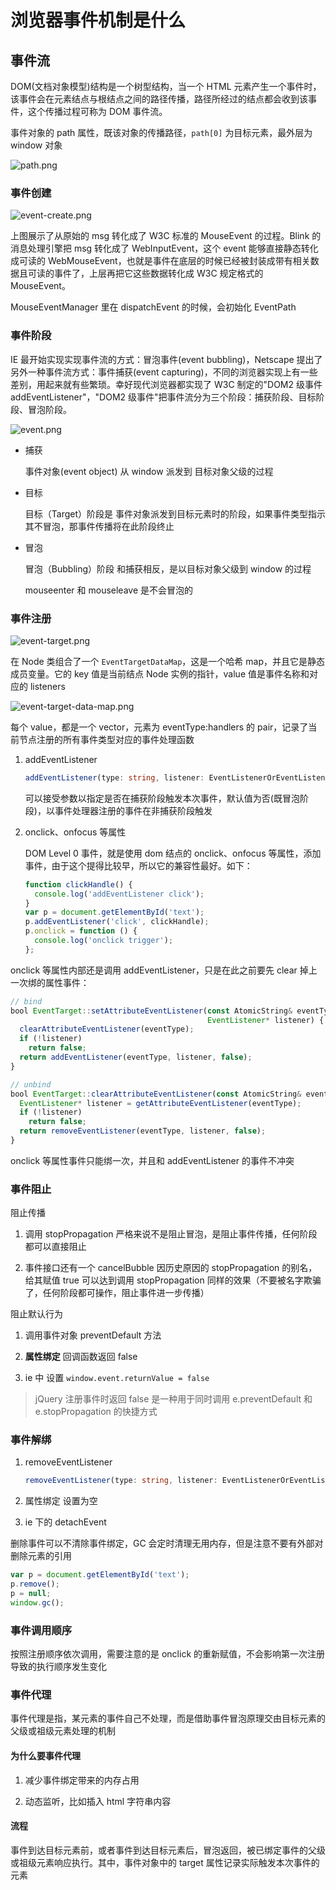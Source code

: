 # 浏览器事件机制是什么

## 事件流

DOM(文档对象模型)结构是一个树型结构，当一个 HTML 元素产生一个事件时，该事件会在元素结点与根结点之间的路径传播，路径所经过的结点都会收到该事件，这个传播过程可称为 DOM 事件流。

事件对象的 path 属性，既该对象的传播路径，`path[0]` 为目标元素，最外层为 window 对象

![path.png](./index.assets/path.png)

### 事件创建

![event-create.png](./index.assets/event-create.png)

上图展示了从原始的 msg 转化成了 W3C 标准的 MouseEvent 的过程。Blink 的消息处理引擎把 msg 转化成了 WebInputEvent，这个 event 能够直接静态转化成可读的 WebMouseEvent，也就是事件在底层的时候已经被封装成带有相关数据且可读的事件了，上层再把它这些数据转化成 W3C 规定格式的 MouseEvent。

MouseEventManager 里在 dispatchEvent 的时候，会初始化 EventPath

### 事件阶段

IE 最开始实现实现事件流的方式：冒泡事件(event bubbling)，Netscape 提出了另外一种事件流方式：事件捕获(event capturing)，不同的浏览器实现上有一些差别，用起来就有些繁琐。幸好现代浏览器都实现了 W3C 制定的"DOM2 级事件 addEventListener"，"DOM2 级事件"把事件流分为三个阶段：捕获阶段、目标阶段、冒泡阶段。

![event.png](./index.assets/event.png)

- 捕获

  事件对象(event object) 从 window 派发到 目标对象父级的过程

- 目标

  目标（Target）阶段是 事件对象派发到目标元素时的阶段，如果事件类型指示其不冒泡，那事件传播将在此阶段终止

- 冒泡

  冒泡（Bubbling）阶段 和捕获相反，是以目标对象父级到 window 的过程

  mouseenter 和 mouseleave 是不会冒泡的

### 事件注册

![event-target.png](./index.assets/event-target.png)

在 Node 类组合了一个 `EventTargetDataMap`，这是一个哈希 map，并且它是静态成员变量。它的 key 值是当前结点 Node 实例的指针，value 值是事件名称和对应的 listeners

![event-target-data-map.png](./index.assets/event-target-data-map.png)

每个 value，都是一个 vector，元素为 eventType:handlers 的 pair，记录了当前节点注册的所有事件类型对应的事件处理函数

1. addEventListener

   ```ts
   addEventListener(type: string, listener: EventListenerOrEventListenerObject, options?: boolean | AddEventListenerOptions): void;
   ```

   可以接受参数以指定是否在捕获阶段触发本次事件，默认值为否(既冒泡阶段)，以事件处理器注册的事件在非捕获阶段触发

2. onclick、onfocus 等属性

   DOM Level 0 事件，就是使用 dom 结点的 onclick、onfocus 等属性，添加事件，由于这个提得比较早，所以它的兼容性最好。如下：

   ```js
   function clickHandle() {
     console.log('addEventListener click');
   }
   var p = document.getElementById('text');
   p.addEventListener('click', clickHandle);
   p.onclick = function () {
     console.log('onclick trigger');
   };
   ```

onclick 等属性内部还是调用 addEventListener，只是在此之前要先 clear 掉上一次绑的属性事件：

```js
// bind
bool EventTarget::setAttributeEventListener(const AtomicString& eventType,
                                            EventListener* listener) {
  clearAttributeEventListener(eventType);
  if (!listener)
    return false;
  return addEventListener(eventType, listener, false);
}

// unbind
bool EventTarget::clearAttributeEventListener(const AtomicString& eventType) {
  EventListener* listener = getAttributeEventListener(eventType);
  if (!listener)
    return false;
  return removeEventListener(eventType, listener, false);
}
```

onclick 等属性事件只能绑一次，并且和 addEventListener 的事件不冲突

### 事件阻止

阻止传播

1. 调用 stopPropagation 严格来说不是阻止冒泡，是阻止事件传播，任何阶段都可以直接阻止

2. 事件接口还有一个 cancelBubble 因历史原因的 stopPropagation 的别名，给其赋值 true 可以达到调用 stopPropagation 同样的效果（不要被名字欺骗了，任何阶段都可操作，阻止事件进一步传播）

阻止默认行为

1. 调用事件对象 preventDefault 方法

2. **属性绑定** 回调函数返回 false

3. ie 中 设置 `window.event.returnValue = false`

> jQuery 注册事件时返回 false 是一种用于同时调用 e.preventDefault 和 e.stopPropagation 的快捷方式

### 事件解绑

1. removeEventListener

   ```ts
   removeEventListener(type: string, listener: EventListenerOrEventListenerObject, options?: boolean | EventListenerOptions): void;
   ```

2. 属性绑定 设置为空

3. ie 下的 detachEvent

删除事件可以不清除事件绑定，GC 会定时清理无用内存，但是注意不要有外部对删除元素的引用

```js
var p = document.getElementById('text');
p.remove();
p = null;
window.gc();
```

### 事件调用顺序

按照注册顺序依次调用，需要注意的是 onclick 的重新赋值，不会影响第一次注册导致的执行顺序发生变化

### 事件代理

事件代理是指，某元素的事件自己不处理，而是借助事件冒泡原理交由目标元素的父级或祖级元素处理的机制

#### 为什么要事件代理

1. 减少事件绑定带来的内存占用

2. 动态监听，比如插入 html 字符串内容

#### 流程

事件到达目标元素前，或者事件到达目标元素后，冒泡返回，被已绑定事件的父级或祖级元素响应执行。其中，事件对象中的 target 属性记录实际触发本次事件的元素
